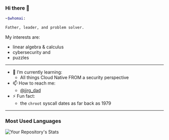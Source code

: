 ### Hi there 👋

```bash
~$whomai: 

Father, leader, and problem solver.
```

My interests are:

- linear algebra & calculus
- cybersecurity and
- puzzles
---

- 🌱 I’m currently learning:
  - All things Cloud Native FROM a security perspective
- 📫 How to reach me:
  - [\@jjrg_dad](https://twitch.tv/jjrg_dad)
- ⚡ Fun fact:
  - the `chroot` syscall dates as far back as 1979
---

### Most Used Languages
![Your Repository's
Stats](https://github-readme-stats.vercel.app/api/top-langs/?username=ealvar3z&theme=blue-green)
